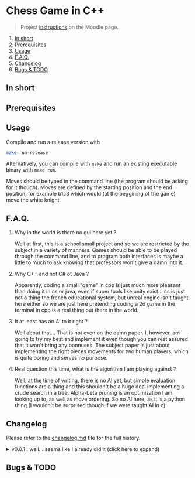 # Chess Game in C++

> Project [instructions](https://moodle.unistra.fr/pluginfile.php/748157/mod_resource/content/11/td-echecs.html) on the Moodle page.

1. [In short](#in-short)
2. [Prerequisites](#prerequisites)
3. [Usage](#usage)
4. [F.A.Q.](#faq)
5. [Changelog](#changelog)
6. [Bugs & TODO](#bugs--todo)

## In short

## Prerequisites

## Usage

Compile and run a release version with

```bash
make run-release
```

Alternatively, you can compile with `make` and run an existing executable binary with `make run`.

Moves should be typed in the command line (the program should be asking for it though). Moves are defined by the starting position and the end position, for example b1c3 which would (at the beggining of the game) move the white knight.

## F.A.Q.

1.  Why in the world is there no gui here yet ?

    Well at first, this is a school small project and so we are restricted by the subject in a variety of manners. Games should be able to be played through the command line, and to program both interfaces is maybe a little to much to ask knowing that professors won't give a damn into it.

2.  Why C++ and not C# ot Java ?

    Apparently, coding a small "game" in cpp is just much more pleasant than doing it in cs or java, even if super tools like unity exist... cs is just not a thing the french educational system, but unreal engine isn't taught here either so we are just here pretending coding a 2d game in the terminal in cpp is a real thing out there in the world.

3.  It at least has an AI to it right ?

    Well about that... That is not even on the damn paper. I, however, am going to try my best and implement it even though you can rest assured that it won't bring any bonnuses. The subject paper is just about implementing the right pieces movements for two human players, which is quite boring and serves no purpose.

4.  Real question this time, what is the algorithm I am playing against ?

    Well, at the time of writing, there is no AI yet, but simple evaluation functions are a thing and this shouldn't be a huge deal implementing a crude search in a tree. Alpha-beta pruning is an optimization I am looking up to, as well as move ordering. So no AI here, as it is a python thing (I wouldn't be surprised though if we were taught AI in c).

## Changelog

Please refer to the [changelog.md](changelog.md) file for the full history.

<details>
    <summary> v0.0.1 : well... seems like I already did it (click here to expand) </summary>

*   port from previous repo in python
*   better v classes so the computer can plan against the player
*   did it in rust... am translating

</details>

## Bugs & TODO
